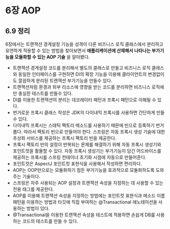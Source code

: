 # 6장 AOP
## 6.9 정리
6장에서는 트랜잭션 경계설정 기능을 성격이 다른 비즈니스 로직 클래스에서 분리하고 유연하게 적용할 수 있는 방법을 찾아보면서
**애플리케이션에 산재해서 나타나는 부가기능을 모듈화할 수 있는 AOP 기술** 을 알아봤다.

* 트랜잭션 경계설정 코드를 분리해서 별도의 클래스로 만들고 비즈니스 로직 클래스와 동일한 인터페이스를 구현하면 DI의 확장 기능을 
이용해 클라이언트의 변경없이도 깔끔하게 분리된 트랜잭션 부가기능을 만들수 있다.
* 트랜잭션처럼 환경과 외부 리소스에 영향을 받는 코드를 분리하면 비즈니스 로직에만 충실한 테스트를 만들수 있다.
* DI를 이용한 트랜잭션의 분리는 데코레이터 패턴과 프록시 패턴으로 이해될 수 있다.
* 번거로운 프록시 클래스 작성은 JDK의 다이내믹 프록시를 사용하면 간단하게 만들 수 있다.
* 다이내믹 프록시는 스태틱 팩토리 메소드를 사용하기 때문에 빈으로 등록하기 번거롭다. 따라서 팩토리 빈으로 만들어야 한다. 스프링은 자동
프록시 생성 기술에 대한 추상화 서비스를 제공하는 프록시 팩토리 빈을 제공한다.
* 프록시 팩토리 빈의 설정이 반복되는 문제를 해결하기 위해 자동 프록시 생성기와 포인트컷을 활욜할 수 있다. 자동 프록시 생성기는 부가기능이 담긴
어드바이스를 제공하는 프록시를 스프링 컨테이너 초기화 시점에 자동으로 만들어준다. 
* 포인트컷은 AspectJ 포인트컷 표현식을 사용해서 작성하면 편리하다.
* AOP는 OOP만으로는 모듈화하기 힘든 부가기능을 효과적으로 모듈화하도록 도와주는 기술이다.
* 스프링은 자주 사용되는 AOP 설정과 트랜잭션 속성을 지정하는 데 사용할 수 있는 전용 태그를 제공한다.
* AOP를 이용해 트랜잭션 속성을 지정하는 방법에는 포인트컷 표현식과 메소드 이름 패턴을 이용하는 방법과 타깃에 직접 부여하는 @Transactional
애노테이션을 사용하는 방법이 있다.
* @Transactional을 이용한 트랜잭션 속성을 테스트에 적용하면 손쉽게 DB를 사용하는 코드의 테스트를 만들 수 있다. 
